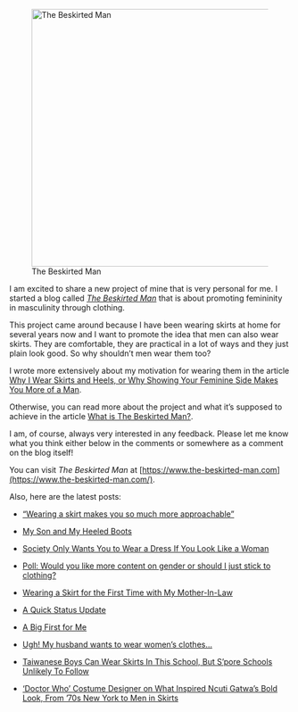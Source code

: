<figure><img loading="lazy" decoding="async" src="avatar.jpg" alt="The Beskirted Man" style="width:462px;height:462px"><figcaption>The Beskirted Man</figcaption></figure>

I am excited to share a new project of mine that is very personal for me. I started a blog called *[The Beskirted Man](https://www.the-beskirted-man.com/)* that is about promoting femininity in masculinity through clothing.

This project came around because I have been wearing skirts at home for several years now and I want to promote the idea that men can also wear skirts. They are comfortable, they are practical in a lot of ways and they just plain look good. So why shouldn’t men wear them too?

I wrote more extensively about my motivation for wearing them in the article [Why I Wear Skirts and Heels, or Why Showing Your Feminine Side Makes You More of a Man](https://www.the-beskirted-man.com/skirts-and-dresses/why-i-wear-skirts-and-heels-or-why-showing-your-feminine-side-makes-you-more-of-a-man/).

Otherwise, you can read more about the project and what it’s supposed to achieve in the article [What is The Beskirted Man?](https://www.the-beskirted-man.com/general/what-is-the-beskirted-man/).

I am, of course, always very interested in any feedback. Please let me know what you think either below in the comments or somewhere as a comment on the blog itself!

You can visit *The Beskirted Man* at [https://www.the-beskirted-man.com](https://www.the-beskirted-man.com/).

Also, here are the latest posts:

-   [“Wearing a skirt makes you so much more approachable”](https://www.the-beskirted-man.com/personal-experiences/wearing-a-skirt-makes-you-so-much-more-approachable/)
    
-   [My Son and My Heeled Boots](https://www.the-beskirted-man.com/high-heels/my-son-and-my-heeled-boots/)
    
-   [Society Only Wants You to Wear a Dress If You Look Like a Woman](https://www.the-beskirted-man.com/in-the-media/society-only-wants-you-to-wear-a-dress-if-you-look-like-a-woman/)
    
-   [Poll: Would you like more content on gender or should I just stick to clothing?](https://www.the-beskirted-man.com/polls/poll-would-you-like-more-content-on-gender-or-should-i-just-stick-to-clothing/)
    
-   [Wearing a Skirt for the First Time with My Mother-In-Law](https://www.the-beskirted-man.com/personal-experiences/wearing-a-skirt-for-the-first-time-with-my-mother-in-law/)
    
-   [A Quick Status Update](https://www.the-beskirted-man.com/general/a-quick-status-update/)
    
-   [A Big First for Me](https://www.the-beskirted-man.com/in-the-media/a-big-first-for-me/)
    
-   [Ugh! My husband wants to wear women’s clothes…](https://www.the-beskirted-man.com/in-the-media/ugh-my-husband-wants-to-wear-womens-clothes/)
    
-   [Taiwanese Boys Can Wear Skirts In This School, But S’pore Schools Unlikely To Follow](https://www.the-beskirted-man.com/in-the-media/taiwanese-boys-can-wear-skirts-in-this-school-but-spore-schools-unlikely-to-follow/)
    
-   [‘Doctor Who’ Costume Designer on What Inspired Ncuti Gatwa’s Bold Look, From ’70s New York to Men in Skirts](https://www.the-beskirted-man.com/in-the-media/doctor-who-costume-designer-on-what-inspired-ncuti-gatwas-bold-look-from-70s-new-york-to-men-in-skirts/)